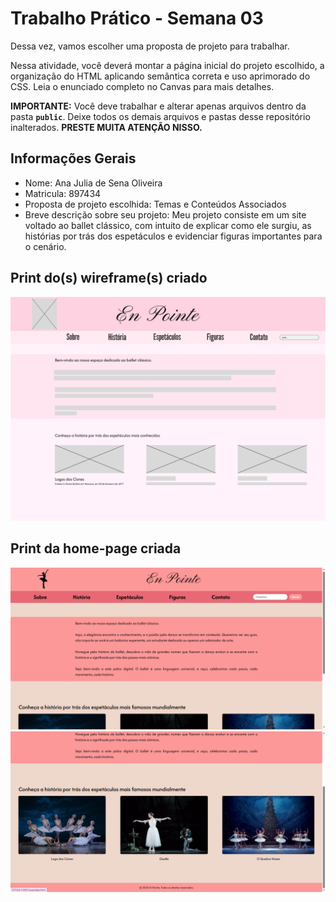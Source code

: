 # Trabalho Prático - Semana 03

Dessa vez, vamos escolher uma proposta de projeto para trabalhar.

Nessa atividade, você deverá montar a página inicial do projeto escolhido, a organização do HTML aplicando semântica correta e uso aprimorado do CSS. Leia o enunciado completo no Canvas para mais detalhes.

**IMPORTANTE:** Você deve trabalhar e alterar apenas arquivos dentro da pasta **`public`**. Deixe todos os demais arquivos e pastas desse repositório inalterados. **PRESTE MUITA ATENÇÃO NISSO.**

## Informações Gerais

- Nome: Ana Julia de Sena Oliveira
- Matricula: 897434
- Proposta de projeto escolhida: Temas e Conteúdos Associados
- Breve descrição sobre seu projeto: Meu projeto consiste em um site voltado ao ballet clássico, com intuito de explicar como ele surgiu, as histórias por trás dos espetáculos e evidenciar figuras importantes para o cenário.


## Print do(s) wireframe(s) criado
![Wireframe da home page](<public/Img/Projeto site DIW.jpg>)

## Print da home-page criada
![Home page - metade 1](public/Img/home-page1.png)
![Home page - metade 2](public/Img/home-page2.png)

